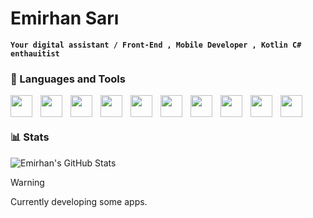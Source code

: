 #  Emirhan Sarı

**`Your digital assistant / Front-End , Mobile Developer , Kotlin C#  enthauitist`**

### 🧰 Languages and Tools 
<!-- in your header -->
<link rel="stylesheet" href="https://cdn.jsdelivr.net/gh/devicons/devicon@latest/devicon.min.css">

<!-- in your body -->
<i class="devicon-devicon-plain"></i>

<img align="left" width="35px" style="padding-right:10px;"  src="https://cdn.jsdelivr.net/gh/devicons/devicon@latest/icons/flutter/flutter-plain.svg" />   

<img align="left" width="35px" style="padding-right:10px;"  src="https://cdn.jsdelivr.net/gh/devicons/devicon@latest/icons/csharp/csharp-plain.svg" />

<img align="left" width="35px" style="padding-right:10px;"  src="https://cdn.jsdelivr.net/gh/devicons/devicon@latest/icons/kotlin/kotlin-original.svg" />

<img align="left" width="35px" style="padding-right:10px;"  src="https://cdn.jsdelivr.net/gh/devicons/devicon@latest/icons/sqldeveloper/sqldeveloper-plain.svg" />

<img align="left" width="35px" style="padding-right:10px;" src="https://cdn.jsdelivr.net/gh/devicons/devicon@latest/icons/javascript/javascript-plain.svg" />

<img align="left" width="35px" style="padding-right:10px;"  src="https://cdn.jsdelivr.net/gh/devicons/devicon@latest/icons/html5/html5-plain.svg" />

<img align="left" width="35px" style="padding-right:10px;"  src="https://cdn.jsdelivr.net/gh/devicons/devicon@latest/icons/css3/css3-plain.svg" />

<img align="left" width="35px" style="padding-right:10px;"  src="https://cdn.jsdelivr.net/gh/devicons/devicon@latest/icons/python/python-original.svg" />

<img align="left" width="35px" style="padding-right:10px;"  src="https://cdn.jsdelivr.net/gh/devicons/devicon@latest/icons/dart/dart-original.svg" />   

<img align="left" width="35px" style="padding-right:10px;"  src="https://cdn.jsdelivr.net/gh/devicons/devicon@latest/icons/nodejs/nodejs-original.svg" />
                                                     
<br>  


#

###  📊 Stats

![Emirhan's GitHub Stats](https://github-readme-stats.vercel.app/api?username=sariemirhan&theme=synthwave&show_icons=true&hide_border=false&count_private=true)

> [!WARNING]
> Currently developing some apps.
